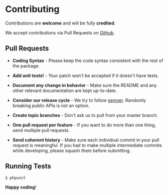 Contributing
============

Contributions are **welcome** and will be fully **credited**.

We accept contributions via Pull Requests on [Github](https://github.com/mcampbell508/package-skeleton).


Pull Requests
-------------

- **Coding Syntax** - Please keep the code syntax consistent with the rest of the package.

- **Add unit tests!** - Your patch won't be accepted if it doesn't have tests.

- **Document any change in behavior** - Make sure the README and any other relevant documentation are kept up-to-date.

- **Consider our release cycle** - We try to follow [semver](http://semver.org/). Randomly breaking public APIs is not an option.

- **Create topic branches** - Don't ask us to pull from your master branch.

- **One pull request per feature** - If you want to do more than one thing, send multiple pull requests.

- **Send coherent history** - Make sure each individual commit in your pull request is meaningful. If you had to make multiple intermediate commits while developing, please squash them before submitting.


Running Tests
-------------

``` bash
$ phpunit
```


**Happy coding**!
